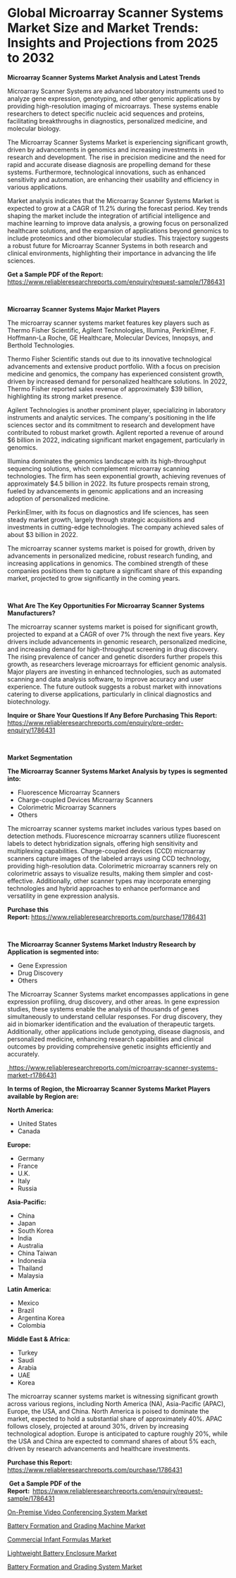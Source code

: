 <p><h1>Global Microarray Scanner Systems Market Size and Market Trends: Insights and Projections from 2025 to 2032</h1></p><p><strong>Microarray Scanner Systems Market Analysis and Latest Trends</strong></p>
<p><p>Microarray Scanner Systems are advanced laboratory instruments used to analyze gene expression, genotyping, and other genomic applications by providing high-resolution imaging of microarrays. These systems enable researchers to detect specific nucleic acid sequences and proteins, facilitating breakthroughs in diagnostics, personalized medicine, and molecular biology.</p><p>The Microarray Scanner Systems Market is experiencing significant growth, driven by advancements in genomics and increasing investments in research and development. The rise in precision medicine and the need for rapid and accurate disease diagnosis are propelling demand for these systems. Furthermore, technological innovations, such as enhanced sensitivity and automation, are enhancing their usability and efficiency in various applications.</p><p>Market analysis indicates that the Microarray Scanner Systems Market is expected to grow at a CAGR of 11.2% during the forecast period. Key trends shaping the market include the integration of artificial intelligence and machine learning to improve data analysis, a growing focus on personalized healthcare solutions, and the expansion of applications beyond genomics to include proteomics and other biomolecular studies. This trajectory suggests a robust future for Microarray Scanner Systems in both research and clinical environments, highlighting their importance in advancing the life sciences.</p></p>
<p><strong>Get a Sample PDF of the Report:&nbsp;</strong> <a href="https://www.reliableresearchreports.com/enquiry/request-sample/1786431?utm_campaign=9&utm_medium=2&utm_source=Github&utm_content=ia&utm_term=25032025&utm_id=microarray-scanner-systems">https://www.reliableresearchreports.com/enquiry/request-sample/1786431</a></p>
<p>&nbsp;</p>
<p><strong>Microarray Scanner Systems Major Market Players</strong></p>
<p><p>The microarray scanner systems market features key players such as Thermo Fisher Scientific, Agilent Technologies, Illumina, PerkinElmer, F. Hoffmann-La Roche, GE Healthcare, Molecular Devices, Innopsys, and Berthold Technologies. </p><p>Thermo Fisher Scientific stands out due to its innovative technological advancements and extensive product portfolio. With a focus on precision medicine and genomics, the company has experienced consistent growth, driven by increased demand for personalized healthcare solutions. In 2022, Thermo Fisher reported sales revenue of approximately $39 billion, highlighting its strong market presence.</p><p>Agilent Technologies is another prominent player, specializing in laboratory instruments and analytic services. The company's positioning in the life sciences sector and its commitment to research and development have contributed to robust market growth. Agilent reported a revenue of around $6 billion in 2022, indicating significant market engagement, particularly in genomics.</p><p>Illumina dominates the genomics landscape with its high-throughput sequencing solutions, which complement microarray scanning technologies. The firm has seen exponential growth, achieving revenues of approximately $4.5 billion in 2022. Its future prospects remain strong, fueled by advancements in genomic applications and an increasing adoption of personalized medicine.</p><p>PerkinElmer, with its focus on diagnostics and life sciences, has seen steady market growth, largely through strategic acquisitions and investments in cutting-edge technologies. The company achieved sales of about $3 billion in 2022.</p><p>The microarray scanner systems market is poised for growth, driven by advancements in personalized medicine, robust research funding, and increasing applications in genomics. The combined strength of these companies positions them to capture a significant share of this expanding market, projected to grow significantly in the coming years.</p></p>
<p>&nbsp;</p>
<p><strong>What Are The Key Opportunities For Microarray Scanner Systems Manufacturers?</strong></p>
<p><p>The microarray scanner systems market is poised for significant growth, projected to expand at a CAGR of over 7% through the next five years. Key drivers include advancements in genomic research, personalized medicine, and increasing demand for high-throughput screening in drug discovery. The rising prevalence of cancer and genetic disorders further propels this growth, as researchers leverage microarrays for efficient genomic analysis. Major players are investing in enhanced technologies, such as automated scanning and data analysis software, to improve accuracy and user experience. The future outlook suggests a robust market with innovations catering to diverse applications, particularly in clinical diagnostics and biotechnology.</p></p>
<p><strong>Inquire or Share Your Questions If Any Before Purchasing This Report:</strong> <a href="https://www.reliableresearchreports.com/enquiry/pre-order-enquiry/1786431?utm_campaign=9&utm_medium=2&utm_source=Github&utm_content=ia&utm_term=25032025&utm_id=microarray-scanner-systems">https://www.reliableresearchreports.com/enquiry/pre-order-enquiry/1786431</a></p>
<p>&nbsp;</p>
<p><strong>Market Segmentation</strong></p>
<p><strong>The Microarray Scanner Systems Market Analysis by types is segmented into:</strong></p>
<p><ul><li>Fluorescence Microarray Scanners</li><li>Charge-coupled Devices Microarray Scanners</li><li>Colorimetric Microarray Scanners</li><li>Others</li></ul></p>
<p><p>The microarray scanner systems market includes various types based on detection methods. Fluorescence microarray scanners utilize fluorescent labels to detect hybridization signals, offering high sensitivity and multiplexing capabilities. Charge-coupled devices (CCD) microarray scanners capture images of the labeled arrays using CCD technology, providing high-resolution data. Colorimetric microarray scanners rely on colorimetric assays to visualize results, making them simpler and cost-effective. Additionally, other scanner types may incorporate emerging technologies and hybrid approaches to enhance performance and versatility in gene expression analysis.</p></p>
<p><strong>Purchase this Report:&nbsp;</strong><a href="https://www.reliableresearchreports.com/purchase/1786431?utm_campaign=9&utm_medium=2&utm_source=Github&utm_content=ia&utm_term=25032025&utm_id=microarray-scanner-systems">https://www.reliableresearchreports.com/purchase/1786431</a></p>
<p>&nbsp;</p>
<p><strong>The Microarray Scanner Systems Market Industry Research by Application is segmented into:</strong></p>
<p><ul><li>Gene Expression</li><li>Drug Discovery</li><li>Others</li></ul></p>
<p><p>The Microarray Scanner Systems market encompasses applications in gene expression profiling, drug discovery, and other areas. In gene expression studies, these systems enable the analysis of thousands of genes simultaneously to understand cellular responses. For drug discovery, they aid in biomarker identification and the evaluation of therapeutic targets. Additionally, other applications include genotyping, disease diagnosis, and personalized medicine, enhancing research capabilities and clinical outcomes by providing comprehensive genetic insights efficiently and accurately.</p></p>
<p><a href="https://www.reliableresearchreports.com/microarray-scanner-systems-market-r1786431?utm_campaign=9&utm_medium=2&utm_source=Github&utm_content=ia&utm_term=25032025&utm_id=microarray-scanner-systems">&nbsp;https://www.reliableresearchreports.com/microarray-scanner-systems-market-r1786431</a></p>
<p><strong>In terms of Region, the Microarray Scanner Systems Market Players available by Region are:</strong></p>
<p>
    <p> <strong> North America: </strong>
        <ul>
            <li>United States</li>
            <li>Canada</li>
        </ul>
        </p> 
    <p> <strong> Europe: </strong>
        <ul>
            <li>Germany</li>
            <li>France</li>
            <li>U.K.</li>
            <li>Italy</li>
            <li>Russia</li>
        </ul>
        </p> 
    <p> <strong> Asia-Pacific: </strong>
        <ul>
            <li>China</li>
            <li>Japan</li>
            <li>South Korea</li>
            <li>India</li>
            <li>Australia</li>
            <li>China Taiwan</li>
            <li>Indonesia</li>
            <li>Thailand</li>
            <li>Malaysia</li>
        </ul>
        </p> 
    <p> <strong> Latin America: </strong>
        <ul>
            <li>Mexico</li>
            <li>Brazil</li>
            <li>Argentina Korea</li>
            <li>Colombia</li>
        </ul>
        </p> 
    <p> <strong> Middle East & Africa: </strong>
        <ul>
            <li>Turkey</li>
            <li>Saudi</li>
            <li>Arabia</li>
            <li>UAE</li>
            <li>Korea</li>
        </ul>
    </p>
    </p>
<p><p>The microarray scanner systems market is witnessing significant growth across various regions, including North America (NA), Asia-Pacific (APAC), Europe, the USA, and China. North America is poised to dominate the market, expected to hold a substantial share of approximately 40%. APAC follows closely, projected at around 30%, driven by increasing technological adoption. Europe is anticipated to capture roughly 20%, while the USA and China are expected to command shares of about 5% each, driven by research advancements and healthcare investments.</p></p>
<p><strong>Purchase this Report: </strong><a href="https://www.reliableresearchreports.com/purchase/1786431?utm_campaign=9&utm_medium=2&utm_source=Github&utm_content=ia&utm_term=25032025&utm_id=microarray-scanner-systems">https://www.reliableresearchreports.com/purchase/1786431</a></p>
<p>&nbsp;<strong>Get a Sample PDF of the Report:&nbsp;&nbsp;</strong><a href="https://www.reliableresearchreports.com/enquiry/request-sample/1786431?utm_campaign=9&utm_medium=2&utm_source=Github&utm_content=ia&utm_term=25032025&utm_id=microarray-scanner-systems">https://www.reliableresearchreports.com/enquiry/request-sample/1786431</a></p>
<p><strong></strong></p>
<p><p><a href="https://github.com/dovbusmrking/Market-Research-Report-List-1/blob/main/on-premise-video-conferencing-system-market.md?utm_campaign=9&utm_medium=2&utm_source=Github&utm_content=ia&utm_term=25032025&utm_id=microarray-scanner-systems">On-Premise Video Conferencing System Market</a></p><p><a href="https://github.com/lemiranajd/Market-Research-Report-List-1/blob/main/battery-formation-and-grading-machine-market.md?utm_campaign=9&utm_medium=2&utm_source=Github&utm_content=ia&utm_term=25032025&utm_id=microarray-scanner-systems">Battery Formation and Grading Machine Market</a></p><p><a href="https://github.com/ghimergela93/Market-Research-Report-List-1/blob/main/commercial-infant-formulas-market.md?utm_campaign=9&utm_medium=2&utm_source=Github&utm_content=ia&utm_term=25032025&utm_id=microarray-scanner-systems">Commercial Infant Formulas Market</a></p><p><a href="https://github.com/pichuaadh0/Market-Research-Report-List-1/blob/main/lightweight-battery-enclosure-market.md?utm_campaign=9&utm_medium=2&utm_source=Github&utm_content=ia&utm_term=25032025&utm_id=microarray-scanner-systems">Lightweight Battery Enclosure Market</a></p><p><a href="https://github.com/ogbadujonito22/Market-Research-Report-List-1/blob/main/battery-formation-and-grading-system-market.md?utm_campaign=9&utm_medium=2&utm_source=Github&utm_content=ia&utm_term=25032025&utm_id=microarray-scanner-systems">Battery Formation and Grading System Market</a></p></p>